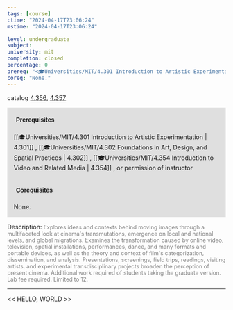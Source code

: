 ```yaml
---
tags: [course]
ctime: "2024-04-17T23:06:24"
mstime: "2024-04-17T23:06:24"

level: undergraduate
subject: 
university: mit
completion: closed
percentage: 0
prereq: "<🎓Universities/MIT/4.301 Introduction to Artistic Experimentation> , <🎓Universities/MIT/4.302 Foundations in Art, Design, and Spatial Practices> , <🎓Universities/MIT/4.354 Introduction to Video and Related Media> , or permission of instructor"
coreq: "None."
---
```


catalog [4.356](http://student.mit.edu/catalog/m4c.html#4.356), [4.357](http://student.mit.edu/catalog/m4c.html#4.357)

<span style="display: block; padding: 15px; background-color: rgb(100, 100, 100, 0.2);"><font id="m_prereq3098_0" style="display: block; font-family: Arial, sans-serif; font-weight: bold; padding: 5px">Prerequisites</font><br><span id="prereq3098_0">[[🎓Universities/MIT/4.301 Introduction to Artistic Experimentation | 4.301]] , [[🎓Universities/MIT/4.302 Foundations in Art, Design, and Spatial Practices | 4.302]] , [[🎓Universities/MIT/4.354 Introduction to Video and Related Media | 4.354]] , or permission of instructor</span></span>
<span style="display: block; padding: 15px; background-color: rgb(100, 100, 100, 0.2);"><font id="m_coreq3098_0" style="display: block; font-family: Arial, sans-serif; font-weight: bold; padding: 5px">Corequisites</font><br><span id="coreq3098_0">None.</span></span>

<font style="">Description:</font>
<font style="color: grey; font-size: 0.8rem;">Explores ideas and contexts behind moving images through a multifaceted look at cinema's transmutations, emergence on local and national levels, and global migrations. Examines the transformation caused by online video, television, spatial installations, performances, dance, and many formats and portable devices, as well as the theory and context of film's categorization, dissemination, and analysis. Presentations, screenings, field trips, readings, visiting artists, and experimental transdisciplinary projects broaden the perception of present cinema. Additional work required of students taking the graduate version. Lab fee required. Limited to 12.</font>



---

<< HELLO, WORLD >>
